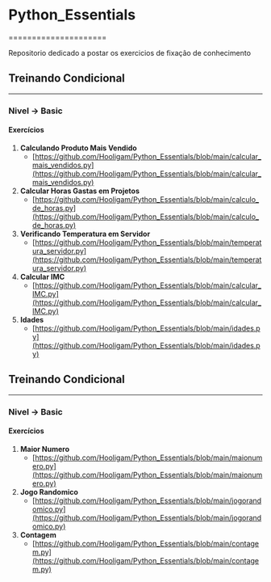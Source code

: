 # Python_Essentials
=====================

Repositorio dedicado a postar os exercicios de fixação de conhecimento


## Treinando Condicional
------------------------

### Nivel -> Basic

#### Exercícios

1. **Calculando Produto Mais Vendido**
	* [https://github.com/Hooligam/Python_Essentials/blob/main/calcular_mais_vendidos.py](https://github.com/Hooligam/Python_Essentials/blob/main/calcular_mais_vendidos.py)
2. **Calcular Horas Gastas em Projetos**
	* [https://github.com/Hooligam/Python_Essentials/blob/main/calculo_de_horas.py](https://github.com/Hooligam/Python_Essentials/blob/main/calculo_de_horas.py)
3. **Verificando Temperatura em Servidor**
	* [https://github.com/Hooligam/Python_Essentials/blob/main/temperatura_servidor.py](https://github.com/Hooligam/Python_Essentials/blob/main/temperatura_servidor.py)
4. **Calcular IMC**
	* [https://github.com/Hooligam/Python_Essentials/blob/main/calcular_IMC.py](https://github.com/Hooligam/Python_Essentials/blob/main/calcular_IMC.py)
5. **Idades**
	* [https://github.com/Hooligam/Python_Essentials/blob/main/idades.py](https://github.com/Hooligam/Python_Essentials/blob/main/idades.py)


## Treinando Condicional
------------------------

### Nivel -> Basic

#### Exercícios

1. **Maior Numero**
	* [https://github.com/Hooligam/Python_Essentials/blob/main/maionumero.py](https://github.com/Hooligam/Python_Essentials/blob/main/maionumero.py)
2. **Jogo Randomico**
	* [https://github.com/Hooligam/Python_Essentials/blob/main/jogorandomico.py](https://github.com/Hooligam/Python_Essentials/blob/main/jogorandomico.py)
3. **Contagem**
	* [https://github.com/Hooligam/Python_Essentials/blob/main/contagem.py](https://github.com/Hooligam/Python_Essentials/blob/main/contagem.py)
